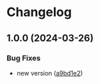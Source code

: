 # Changelog

## 1.0.0 (2024-03-26)


### Bug Fixes

* new version ([a9bd1e2](https://github.com/templ-project/node-typescript/commit/a9bd1e24eb1dc708a04a143a7853c117908a73c0))
